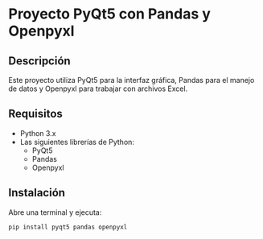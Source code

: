 # Proyecto PyQt5 con Pandas y Openpyxl

## Descripción
Este proyecto utiliza PyQt5 para la interfaz gráfica, Pandas para el manejo de datos y Openpyxl para trabajar con archivos Excel.

## Requisitos
- Python 3.x
- Las siguientes librerías de Python:
  - PyQt5
  - Pandas
  - Openpyxl

## Instalación

Abre una terminal y ejecuta:

```bash
pip install pyqt5 pandas openpyxl


 
